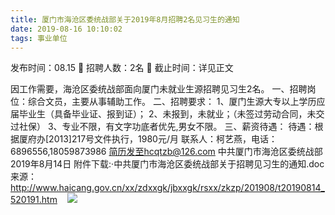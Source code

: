 ```yaml
---
title: 厦门市海沧区委统战部关于2019年8月招聘2名见习生的通知
date: 2019-08-16 10:10:02
tags: 事业单位
---
```

发布时间：08.15   🌟   招聘人数：2名   🌈   截止时间：详见正文
<!-- more -->
因工作需要，海沧区委统战部面向厦门未就业生源招聘见习生2名。
一、招聘岗位：综合文员，主要从事辅助工作。
二、招聘要求：
1、厦门生源大专以上学历应届毕业生（具备毕业证、报到证）；
2、未报到，未就业；（未签过劳动合同，未交过社保）
3、专业不限，有文字功底者优先,男女不限。
三、薪资待遇：
待遇：根据厦府办[2013]217号文件执行，1980元/月
联系人：柯艺燕，电话：6896556,18059873986
简历发至hcqtzb@126.com
中共厦门市海沧区委统战部
2019年8月14日
附件下载:·中共厦门市海沧区委统战部关于招聘见习生的通知.doc
来源：
http://www.haicang.gov.cn/xx/zdxxgk/jbxxgk/rsxx/zkzp/201908/t20190814_520191.htm
 
 ![](https://cdn.weiweiblog.cn/20181015134814.png)